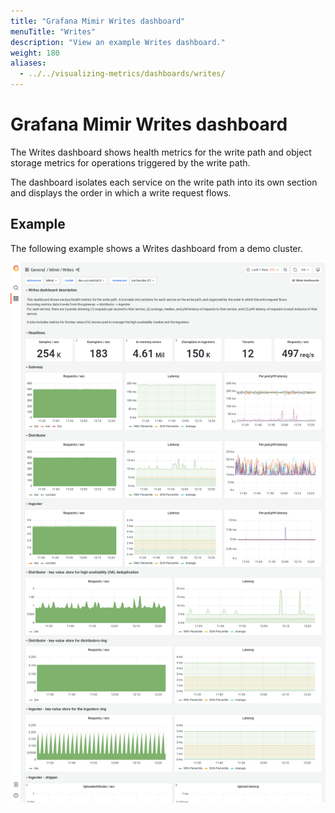 ```yaml
---
title: "Grafana Mimir Writes dashboard"
menuTitle: "Writes"
description: "View an example Writes dashboard."
weight: 180
aliases:
  - ../../visualizing-metrics/dashboards/writes/
---
```


# Grafana Mimir Writes dashboard

The Writes dashboard shows health metrics for the write path and object storage metrics for operations triggered by the write path.

The dashboard isolates each service on the write path into its own section and displays the order in which a write request flows.

## Example

The following example shows a Writes dashboard from a demo cluster.

![Grafana Mimir writes dashboard](mimir-writes.png)
